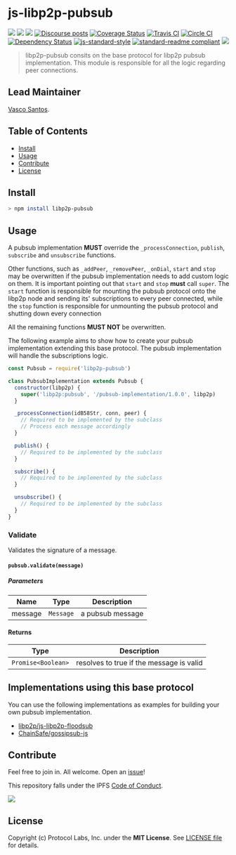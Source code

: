 js-libp2p-pubsub
==================

[![](https://img.shields.io/badge/made%20by-Protocol%20Labs-blue.svg?style=flat-square)](http://ipn.io)
[![](https://img.shields.io/badge/project-IPFS-blue.svg?style=flat-square)](http://libp2p.io/)
[![](https://img.shields.io/badge/freenode-%23ipfs-blue.svg?style=flat-square)](http://webchat.freenode.net/?channels=%23ipfs)
[![Discourse posts](https://img.shields.io/discourse/https/discuss.libp2p.io/posts.svg)](https://discuss.libp2p.io)
[![Coverage Status](https://coveralls.io/repos/github/libp2p/js-libp2p-pubsub/badge.svg?branch=master)](https://coveralls.io/github/libp2p/js-libp2p-pubsub?branch=master)
[![Travis CI](https://travis-ci.org/libp2p/js-libp2p-pubsub.svg?branch=master)](https://travis-ci.org/libp2p/js-libp2p-pubsub)
[![Circle CI](https://circleci.com/gh/libp2p/js-libp2p-pubsub.svg?style=svg)](https://circleci.com/gh/libp2p/js-libp2p-pubsub)
[![Dependency Status](https://david-dm.org/libp2p/js-libp2p-pubsub.svg?style=flat-square)](https://david-dm.org/libp2p/js-libp2p-pubsub) [![js-standard-style](https://img.shields.io/badge/code%20style-standard-brightgreen.svg?style=flat-square)](https://github.com/feross/standard)
[![standard-readme compliant](https://img.shields.io/badge/standard--readme-OK-green.svg?style=flat-square)](https://github.com/RichardLitt/standard-readme)
[![](https://img.shields.io/badge/pm-waffle-yellow.svg?style=flat-square)](https://waffle.io/libp2p/js-libp2p-pubsub)

> libp2p-pubsub consits on the base protocol for libp2p pubsub implementation. This module is responsible for all the logic regarding peer connections.

## Lead Maintainer

[Vasco Santos](https://github.com/vasco-santos).

## Table of Contents

- [Install](#install)
- [Usage](#usage)
- [Contribute](#contribute)
- [License](#license)

## Install

```sh
> npm install libp2p-pubsub
```

## Usage

A pubsub implementation **MUST** override the `_processConnection`, `publish`, `subscribe` and `unsubscribe` functions.

Other functions, such as `_addPeer`, `_removePeer`, `_onDial`, `start` and `stop` may be overwritten if the pubsub implementation needs to add custom logic on them. It is important pointing out that `start` and `stop` **must** call `super`. The `start` function is responsible for mounting the pubsub protocol onto the libp2p node and sending its' subscriptions to every peer connected, while the `stop` function is responsible for unmounting the pubsub protocol and shutting down every connection

All the remaining functions **MUST NOT** be overwritten.

The following example aims to show how to create your pubsub implementation extending this base protocol. The pubsub implementation will handle the subscriptions logic.

```JavaScript
const Pubsub = require('libp2p-pubsub')

class PubsubImplementation extends Pubsub {
  constructor(libp2p) {
    super('libp2p:pubsub', '/pubsub-implementation/1.0.0', libp2p)
  }

  _processConnection(idB58Str, conn, peer) {
    // Required to be implemented by the subclass
    // Process each message accordingly
  }

  publish() {
    // Required to be implemented by the subclass
  }

  subscribe() {
    // Required to be implemented by the subclass
  }

  unsubscribe() {
    // Required to be implemented by the subclass
  }
}
```

### Validate

Validates the signature of a message.

#### `pubsub.validate(message)`

##### Parameters

| Name | Type | Description |
|------|------|-------------|
| message | `Message` | a pubsub message |

#### Returns

| Type | Description |
|------|-------------|
| `Promise<Boolean>` | resolves to true if the message is valid |

## Implementations using this base protocol

You can use the following implementations as examples for building your own pubsub implementation.

- [libp2p/js-libp2p-floodsub](https://github.com/libp2p/js-libp2p-floodsub)
- [ChainSafe/gossipsub-js](https://github.com/ChainSafe/gossipsub-js)

## Contribute

Feel free to join in. All welcome. Open an [issue](https://github.com/libp2p/js-libp2p-pubsub/issues)!

This repository falls under the IPFS [Code of Conduct](https://github.com/ipfs/community/blob/master/code-of-conduct.md).

[![](https://cdn.rawgit.com/jbenet/contribute-ipfs-gif/master/img/contribute.gif)](https://github.com/ipfs/community/blob/master/contributing.md)

## License

Copyright (c) Protocol Labs, Inc. under the **MIT License**. See [LICENSE file](./LICENSE) for details.
